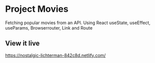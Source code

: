 # Project Movies

Fetching popular movies from an API. Using React useState, useEffect, useParams, Browserrouter, Link and Route

## View it live

https://nostalgic-lichterman-842c8d.netlify.com/
